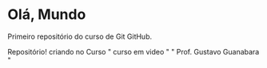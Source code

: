 # Olá, Mundo
 Primeiro repositório do curso de Git GitHub.

 Repositório! criando no Curso " curso em video " " Prof. Gustavo Guanabara "
